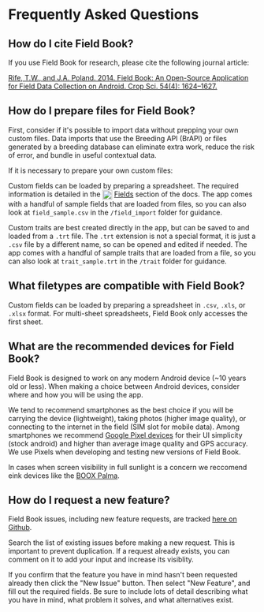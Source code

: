 Frequently Asked Questions
==========================

How do I cite Field Book?
-------------------------

If you use Field Book for research, please cite the following journal article:

[Rife, T.W., and J.A. Poland. 2014. Field Book: An Open-Source Application for Field Data Collection on Android. Crop Sci. 54(4): 1624–1627.](http://dx.doi.org/10.2135/cropsci2013.08.0579)

How do I prepare files for Field Book?
--------------------------------------

First, consider if it's possible to import data without prepping your own custom files. Data imports that use the Breeding API (BrAPI) or files generated by a breeding database can eliminate extra work, reduce the risk of error, and bundle in useful contextual data.

If it is necessary to prepare your own custom files:

Custom fields can be loaded by preparing a spreadsheet. The required information is detailed in the <a href="fields.md"><img style="vertical-align: middle;" src="_static/icons/home/view-module.png" width="20px"></a> [Fields](fields.md) section of the docs. The app comes with a handful of sample fields that are loaded from files, so you can also look at `field_sample.csv` in the `/field_import` folder for guidance.

Custom traits are best created directly in the app, but can be saved to and loaded from a `.trt` file. The `.trt` extension is not a special format, it is just a `.csv` file by a different name, so can be opened and edited if needed. The app comes with a handful of sample traits that are loaded from a file, so you can also look at `trait_sample.trt` in the `/trait` folder for guidance.

What filetypes are compatible with Field Book?
----------------------------------------------

Custom fields can be loaded by preparing a spreadsheet in `.csv`, `.xls`, or `.xlsx` format. For multi-sheet spreadsheets, Field Book only accesses the first sheet. 

What are the recommended devices for Field Book?
------------------------------------------------

Field Book is designed to work on any modern Android device (~10 years old or less). When making a choice between Android devices, consider where and how you will be using the app.

We tend to recommend smartphones as the best choice if you will be carrying the device (lightweight), taking photos (higher image quality), or connecting to the internet in the field (SIM slot for mobile data). Among smartphones we recommend [Google Pixel devices](https://store.google.com/category/phones) for their UI simplicity (stock android) and higher than average image quality and GPS accuracy. We use Pixels when developing and testing new versions of Field Book.

In cases when screen visibility in full sunlight is a concern we reccomend eink devices like the [BOOX Palma](https://shop.boox.com/products/palma).

How do I request a new feature?
-------------------------------

Field Book issues, including new feature requests, are tracked [here on Github](https://github.com/PhenoApps/Field-Book/issues).

Search the list of existing issues before making a new request. This is important to prevent duplication. If a request already exists, you can comment on it to add your input and increase its visiblity.

If you confirm that the feature you have in mind hasn't been requested already then click the "New Issue" button. Then select "New Feature", and fill out the required fields. Be sure to include lots of detail describing what you have in mind, what problem it solves, and what alternatives exist.